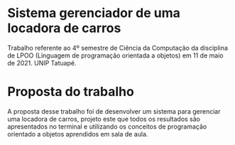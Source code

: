 # Sistema gerenciador de uma locadora de carros
Trabalho referente ao 4º semestre de Ciência da Computação da disciplina de LPOO (Linguagem de programação orientada a objetos) em 11 de maio de 2021. UNIP Tatuapé.
# Proposta do trabalho
A proposta desse trabalho foi de desenvolver um sistema para gerenciar uma locadora de carros, projeto este que todos os resultados são apresentados no terminal e utilizando os conceitos de programação orientado a objetos aprendidos em sala de aula.
